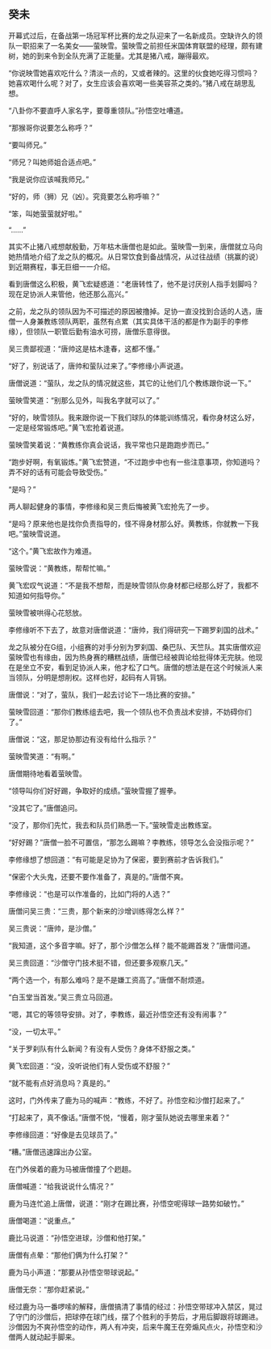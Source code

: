 ## 癸未

开幕式过后，在备战第一场冠军杯比赛的龙之队迎来了一名新成员。空缺许久的领队一职招来了一名美女——萤映雪。萤映雪之前担任米国体育联盟的经理，颇有建树，她的到来令到全队充满了正能量。尤其是猪八戒，蹦得最欢。

“你说映雪她喜欢吃什么？清淡一点的，又或者辣的。这里的伙食她吃得习惯吗？她喜欢喝什么呢？对了，女生应该会喜欢喝一些美容茶之类的。”猪八戒在胡思乱想。

“八卦你不要直呼人家名字，要尊重领队。”孙悟空吐嘈道。

“那猴哥你说要怎么称呼？”

“要叫师兄。”

“师兄？叫她师姐合适点吧。”

“我是说你应该喊我师兄。”

“好的，师（狮）兄（凶）。究竟要怎么称呼嘛？”

“笨，叫她萤萤就好啦。”

“……”

其实不止猪八戒想献殷勤，万年枯木唐僧也是如此。萤映雪一到来，唐僧就立马向她热情地介绍了龙之队的概况。从日常饮食到备战情况，从过往战绩（挑赢的说）到近期赛程，事无巨细一一介绍。

看到唐僧这么积极，黄飞宏疑惑道：“老唐转性了，他不是讨厌别人指手划脚吗？现在足协派人来管他，他还那么高兴。”

之前，龙之队的领队因为不可描述的原因被撸掉。足协一直没找到合适的人选，唐僧一人身兼教练领队两职，虽然有点累（其实具体干活的都是作为副手的李修缘），但领队一职管后勤有油水可捞，唐僧乐意得很。

吴三贵鄙视道：“唐帅这是枯木逢春，这都不懂。”

“好了，别说话了，唐帅和萤队过来了。”李修缘小声说道。

唐僧说道：“萤队，龙之队的情况就这些，其它的让他们几个教练跟你说一下。”

萤映雪笑道：“别那么见外，叫我名字就可以了。”

“好的，映雪领队。我来跟你说一下我们球队的体能训练情况，看你身材这么好，一定是经常锻炼吧。”黄飞宏抢着说道。

萤映雪笑着说：“黄教练你真会说话，我平常也只是跑跑步而已。”

“跑步好啊，有氧锻炼。”黄飞宏赞道，“不过跑步中也有一些注意事项，你知道吗？弄不好的话有可能会导致受伤。”

“是吗？”

两人聊起健身的事情，李修缘和吴三贵后悔被黄飞宏抢先了一步。

“是吗？原来他也是找你负责指导的，怪不得身材那么好。黄教练，你就教一下我吧。”萤映雪说道。

“这个。”黄飞宏故作为难道。

萤映雪说：“黄教练，帮帮忙嘛。”

黄飞宏叹气说道：“不是我不想帮，而是映雪领队你身材都已经那么好了，我都不知道如何指导你。”

萤映雪被哄得心花怒放。

李修缘听不下去了，故意对唐僧说道：“唐帅，我们得研究一下踢罗刹国的战术。”

龙之队被分在G组，小组赛的对手分别为罗刹国、桑巴队、天竺队。其实唐僧欢迎萤映雪也有缘由，因为热身赛的糟糕战绩，唐僧已经被舆论给批得体无完肤。他现在是坐立不安，看到足协派人来，他才松了口气。唐僧的想法是在这个时候派人来当领队，分明是想削权。这样也好，起码有人背锅。

唐僧说：“对了，萤队，我们一起去讨论下一场比赛的安排。”

萤映雪回道：“那你们教练组去吧，我一个领队也不负责战术安排，不妨碍你们了。”

唐僧说：“这，那足协那边有没有给什么指示？”

萤映雪笑道：“有啊。”

唐僧期待地看着萤映雪。

“领导叫你们好好踢，争取好的成绩。”萤映雪握了握拳。

“没其它了。”唐僧追问。

“没了，那你们先忙，我去和队员们熟悉一下。”萤映雪走出教练室。

“好好踢？”唐僧一脸不可置信，“那怎么踢嘛？李教练，领导怎么会没指示呢？”

李修缘想了想回道：“有可能是足协为了保密，要到赛前才告诉我们。”

“保密个大头鬼，还要不要作准备了，真是的。”唐僧不爽。

李修缘说：“也是可以作准备的，比如门将的人选？”

唐僧问吴三贵：“三贵，那个新来的沙增训练得怎么样？”

吴三贵说：“唐帅，是沙僧。”

“我知道，这个多音字嘛。好了，那个沙僧怎么样？能不能踢首发？”唐僧问道。

吴三贵回道：“沙僧守门技术挺不错，但还要多观察几天。”

“两个选一个，有那么难吗？是不是嫌工资高了。”唐僧不耐烦道。

“白玉堂当首发。”吴三贵立马回道。

“嗯，其它的等领导安排。对了，李教练，最近孙悟空还有没有闹事？”

“没，一切太平。”

“关于罗刹队有什么新闻？有没有人受伤？身体不舒服之类。”

黄飞宏回道：“没，没听说他们有人受伤或不舒服？”

“就不能有点好消息吗？真是的。”

这时，门外传来了鹿为马的喊声：“教练，不好了。孙悟空和沙僧打起来了。”

“打起来了，真不像话。”唐僧不悦，“慢着，刚才萤队她说去哪里来着？”

李修缘回道：“好像是去见球员了。”

“糟。”唐僧迅速蹿出办公室。

在门外侯着的鹿为马被唐僧撞了个趔趄。

唐僧喊道：“给我说说什么情况？”

鹿为马连忙追上唐僧，说道：“刚才在踢比赛，孙悟空呢得球一路势如破竹。”

唐僧喝道：“说重点。”

鹿比马说道：“孙悟空进球，沙僧和他打架。”

唐僧有点晕：“那他们俩为什么打架？”

鹿为马小声道：“那要从孙悟空带球说起。”

唐僧无奈：“那你赶紧说。”

经过鹿为马一番啰嗦的解释，唐僧搞清了事情的经过：孙悟空带球冲入禁区，晃过了守门的沙僧后，把球停在球门线，摆了个胜利的手势后，才用后脚跟将球踢进。沙僧因为不爽孙悟空的动作，两人有冲突，后来牛魔王在旁煽风点火，孙悟空和沙僧两人就动起手脚来。
